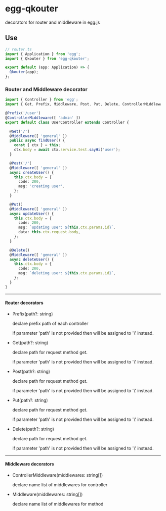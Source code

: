 # egg-qkouter

decorators for router and middleware in egg.js



## Use

```typescript
// router.ts
import { Application } from 'egg';
import { Qkouter } from 'egg-qkouter';

export default (app: Application) => {
  Qkouter(app);
};
```

### Router and Middleware decorator
```typescript
import { Controller } from 'egg';
import { Get, Prefix, Middleware, Post, Put, Delete, ControllerMiddleware } from 'egg-qkouter';

@Prefix('/user')
@ControllerMiddleware([ 'admin' ])
export default class UserController extends Controller {

  @Get('/')
  @Middleware([ 'general' ])
  public async findUser() {
    const { ctx } = this;
    ctx.body = await ctx.service.test.sayHi('user');
  }

  @Post('/')
  @Middleware([ 'general' ])
  async createUser() {
    this.ctx.body = {
      code: 200,
      msg: 'creating user',
    };
  }

  @Put()
  @Middleware([ 'general' ])
  async updateUser() {
    this.ctx.body = {
      code: 200,
      msg: `updating user: ${this.ctx.params.id}`,
      data: this.ctx.request.body,
    };
  }

  @Delete()
  @Middleware([ 'general' ])
  async deleteUser() {
    this.ctx.body = {
      code: 200,
      msg: `deleting user: ${this.ctx.params.id}`,
    };
  }
}

```
___
#### Router decorators

* Prefix(path?: string)

  declare prefix path of each controller
  
  if parameter 'path' is not provided then will be assigned to '\\' instead.

* Get(path?: string)

  declare path for request method get.

  if parameter 'path' is not provided then will be assigned to '\\' instead.

* Post(path?: string)

  declare path for request method get.

  if parameter 'path' is not provided then will be assigned to '\\' instead.

* Put(path?: string)

  declare path for request method get.

  if parameter 'path' is not provided then will be assigned to '\\' instead.

* Delete(path?: string)

  declare path for request method get.

  if parameter 'path' is not provided then will be assigned to '\\' instead.

___
#### Middleware decorators

* ControllerMiddleware(middlewares: string[])

  declare name list of middlewares for controller

* Middleware(middlewares: string[])

  declare name list of middlewares for method

